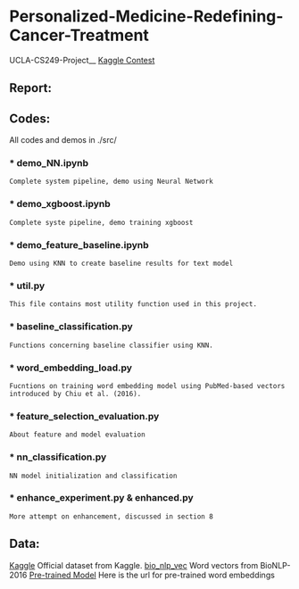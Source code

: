 # Personalized-Medicine-Redefining-Cancer-Treatment
UCLA-CS249-Project__
[Kaggle Contest](https://www.kaggle.com/c/msk-redefining-cancer-treatment)

## Report:

## Codes:
All codes and demos in ./src/

### * demo_NN.ipynb
```
Complete system pipeline, demo using Neural Network 
```
### * demo_xgboost.ipynb
```
Complete syste pipeline, demo training xgboost
```
### * demo_feature_baseline.ipynb
```
Demo using KNN to create baseline results for text model
```
### * util.py
```
This file contains most utility function used in this project.
```
### * baseline_classification.py
```
Functions concerning baseline classifier using KNN.
```
### * word_embedding_load.py
```
Fucntions on training word embedding model using PubMed-based vectors introduced by Chiu et al. (2016).
```
### * feature_selection_evaluation.py
```
About feature and model evaluation
```

### * nn_classification.py
```
NN model initialization and classification
```
### * enhance_experiment.py & enhanced.py
```
More attempt on enhancement, discussed in section 8
```

## Data:
[Kaggle](https://www.kaggle.com/c/msk-redefining-cancer-treatment/data) Official dataset from Kaggle.
[bio_nlp_vec](https://github.com/cambridgeltl/BioNLP-2016) Word vectors from BioNLP-2016
[Pre-trained Model](https://drive.google.com/drive/folders/1703i996nsfiDldvK8_aTT1G2nX4i1Qnu?usp=sharing) Here is the url for pre-trained word embeddings
